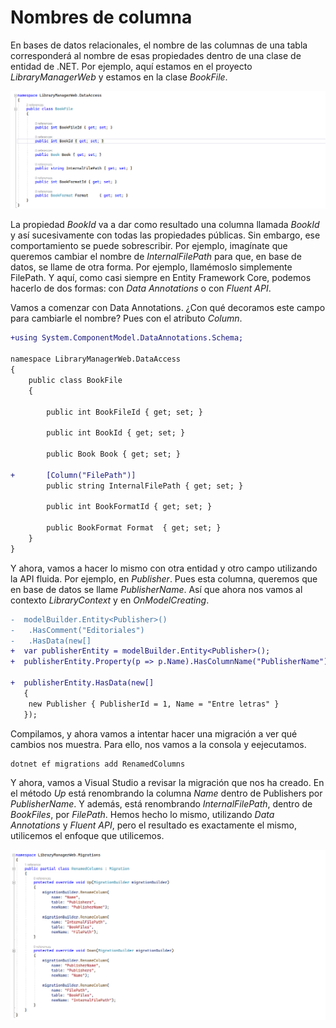 # Nombres de columna

En bases de datos relacionales, el nombre de las columnas de una tabla corresponderá al nombre de esas propiedades dentro de una clase de entidad de .NET. Por ejemplo, aquí estamos en el proyecto _LibraryManagerWeb_ y estamos en la clase _BookFile_. 

<img src="./content/book-file.png" style="zoom:80%">

La propiedad _BookId_ va a dar como resultado una columna llamada _BookId_ y así sucesivamente con todas las propiedades públicas. Sin embargo, ese comportamiento se puede sobrescribir. Por ejemplo, imagínate que queremos cambiar el nombre de _InternalFilePath_ para que, en base de datos, se llame de otra forma. Por ejemplo, llamémoslo simplemente FilePath. Y aquí, como casi siempre en Entity Framework Core, podemos hacerlo de dos formas: con _Data Annotations_ o con _Fluent API_.

Vamos a comenzar con Data Annotations. ¿Con qué decoramos este campo para cambiarle el nombre? Pues con el atributo _Column_.

```diff
+using System.ComponentModel.DataAnnotations.Schema;

namespace LibraryManagerWeb.DataAccess
{
    public class BookFile
    {

        public int BookFileId { get; set; }

        public int BookId { get; set; }

        public Book Book { get; set; }

+       [Column("FilePath")]
        public string InternalFilePath { get; set; }

        public int BookFormatId { get; set; }

        public BookFormat Format  { get; set; }
    }
}

```

Y ahora, vamos a hacer lo mismo con otra entidad y otro campo utilizando la API fluida. Por ejemplo, en _Publisher_. Pues esta columna, queremos que en base de datos se llame _PublisherName_. Así que ahora nos vamos al contexto _LibraryContext_ y en _OnModelCreating_.

```diff
-  modelBuilder.Entity<Publisher>()
-   .HasComment("Editoriales")
-   .HasData(new[]
+  var publisherEntity = modelBuilder.Entity<Publisher>();
+  publisherEntity.Property(p => p.Name).HasColumnName("PublisherName");

+  publisherEntity.HasData(new[]
   {
    new Publisher { PublisherId = 1, Name = "Entre letras" }
   });
```

Compilamos, y ahora vamos a intentar hacer una migración a ver qué cambios nos muestra. Para ello, nos vamos a la consola y eejecutamos.

```shell
dotnet ef migrations add RenamedColumns
```

Y ahora, vamos a Visual Studio a revisar la migración que nos ha creado. En el método _Up_ está renombrando la columna _Name_ dentro de Publishers por _PublisherName_. Y además, está renombrando _InternalFilePath_, dentro de _BookFiles_, por _FilePath_. Hemos hecho lo mismo, utilizando _Data Annotations_ y _Fluent API_, pero el resultado es exactamente el mismo, utilicemos el enfoque que utilicemos.

<img src="./content/rename-column.png" style="zoom:80%">
